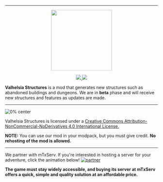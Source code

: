 ------------------------------

<p align="center">
  <img width="200" height="200" src="https://zupimages.net/up/20/08/shxm.png">
</p>

<p align="center">
  <a href="https://discordapp.com/invite/reQZEXu">
    <img src="https://img.shields.io/discord/396333981601234944?color=1b1b1b&label=Discord&logo=Discord&style=plastic">
  </a>
  <a href="https://twitter.com/valhelsia">
    <img src="https://img.shields.io/twitter/follow/valhelsia?color=1b1b1b&label=Twitter&logo=twitter&style=plastic">
  </a>
</p>

**Valhelsia Structures** is a mod that generates new structures such as abandoned buildings and dungeons.
We are in **beta** phase and will receive new structures and features as updates are made. 

---------------------------------
![0% center](https://zupimages.net/up/20/17/2ssp.png)

Valhelsia Structures is licensed under a [Creative Commons Attribution-NonCommercial-NoDerivatives 4.0 International License.](https://creativecommons.org/licenses/by-nc-nd/4.0/)

**NOTE:** You can use our mod in your modpack, but you must give credit. **No rehosting of the mod is allowed.**

------------------------------

We partner with mTxServ. If you're interested in hosting a server for your adventure, click the animation below!
[![partner](https://zupimages.net/up/19/43/2bem.gif)](https://mtxserv.com/)

**The game must stay widely accessible, and buying its server at mTxServ offers a quick, simple and quality solution at an affordable price.**
